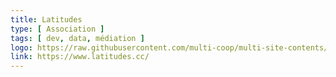 ```yaml
---
title: Latitudes
type: [ Association ]
tags: [ dev, data, médiation ]
logo: https://raw.githubusercontent.com/multi-coop/multi-site-contents/maj-edito/texts/network/images/logo_latitudes.svg
link: https://www.latitudes.cc/
---
```


